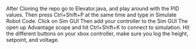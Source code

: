 After Cloning the repo go to Elevator.java, and play around with the PID values. 
Then press Ctrl+Shift+P at the same time and type in Simulate Robot Code.
Click on Sim GUI
Then add your controller to the Sim GUI
The open up Advantage scope and hit Ctrl+Shift+K to connect to simulation.
Hit the different buttons on your xbox controller, make sure you log the height, setpoint, and voltage.
